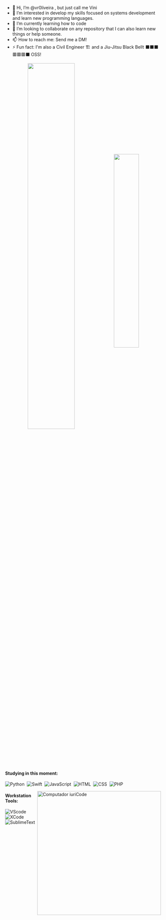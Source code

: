 - 👋 Hi, I’m @vr0liveira , but just call me Vini
- 👀 I’m interested in develop my skills focused on systems development and learn new programming languages.
- 🌱 I’m currently learning how to code
- 💞️ I’m looking to collaborate on any repository that I can also learn new things or help someone.
- 📫 How to reach me: Send me a DM!
- ⚡ Fun fact: I'm also a Civil Engineer 🏗️ and a Jiu-Jitsu Black Bellt ⬛️⬛️⬛️🟥🟥🟥⬛️ OSS!



<div  align="center" style="margin-bottom:100px">
<img width=55% align="center"  src="https://github-readme-streak-stats.herokuapp.com?user=vr0liveira&theme=radical&mode=weekly" />
<img width=40% align="center" src="https://github-readme-stats-git-main-rafaelalexandrino.vercel.app/api/top-langs/?username=vr0liveira&show_icons=true&theme=radical&layout=compact" />
</div>
 
 &nbsp;
 &nbsp;

#### Studying in this moment:

![Python](https://img.shields.io/badge/Python-14354C?style=for-the-badge&logo=python&logoColor=white)&nbsp;
![Swift](https://img.shields.io/badge/Swift-FA7343?style=for-the-badge&logo=swift&logoColor=white)&nbsp;
![JavaScript](https://img.shields.io/badge/JavaScript-F7DF1E?style=for-the-badge&logo=javascript&logoColor=black)&nbsp;
![HTML](https://img.shields.io/badge/HTML5-E34F26?style=for-the-badge&logo=html5&logoColor=white)&nbsp;
![CSS](https://img.shields.io/badge/CSS3-1572B6?style=for-the-badge&logo=css3&logoColor=white)&nbsp;
![PHP](https://img.shields.io/badge/PHP-777BB4?style=for-the-badge&logo=php&logoColor=white)&nbsp;


<img src="https://raw.githubusercontent.com/MicaelliMedeiros/micaellimedeiros/master/image/computer-illustration.png" min-width="400px" max-width="400px" width="400px" align="right" alt="Computador iuriCode">

#### Workstation Tools:

![VScode](https://img.shields.io/badge/vscode-4285F4?style=for-the-badge&logo=vscode&logoColor=white)&nbsp;
![XCode](https://img.shields.io/badge/Xcode-007ACC?style=for-the-badge&logo=Xcode&logoColor=white)&nbsp;
![SublimeText](https://img.shields.io/badge/sublime_text-%23575757.svg?&style=for-the-badge&logo=sublime-text&logoColor=important)&nbsp;

<!---
vr0liveira/vr0liveira is a ✨ special ✨ repository because its `README.md` (this file) appears on your GitHub profile.
You can click the Preview link to take a look at your changes.
--->
